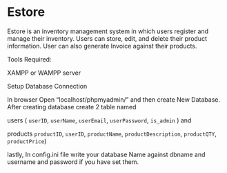 # Estore


Estore is an inventory management system in which users register and manage their inventory. Users can store, edit, and delete their product information. User can also generate Invoice against their products. 


Tools Required:

XAMPP or WAMPP server



Setup Database Connection

In browser Open “localhost/phpmyadmin/” and then create New Database. After creating database create 2 table named 

users ( `userID`, `userName`, `userEmail`, `userPassword`, `is_admin` ) and

products `productID`, `userID`, `productName`, `productDescription`, `productQTY`, `productPrice`) 

lastly, In config.ini file write your database Name against dbname and username and password if you have set them.
